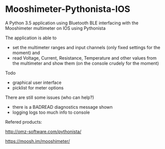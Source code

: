 # Mooshimeter-Pythonista-IOS
A Python 3.5 application using Bluetooth BLE interfacing with the Mooshimeter multimeter on IOS using Pythonista

The application is able to 
 - set the multimeter ranges and input channels (only fixed settings for the moment) and
 - read Voltage, Current, Resistance, Temperature and other values from the multimeter and show them (on the console crudely for the moment)

Todo
 - graphical user interface 
 - picklist for meter options

There are still some issues (who can help?)
 - there is a BADREAD diagnostics message shown
 - logging logs too much info to console

Refered products:

http://omz-software.com/pythonista/

https://moosh.im/mooshimeter/

